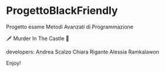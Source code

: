 # ProgettoBlackFriendly
Progetto esame Metodi Avanzati di Programmazione

🗡 Murder In The Castle 🏰

developers: 
Andrea Scalzo
Chiara Rigante
Alessia Ramkalawon

Enjoy!
